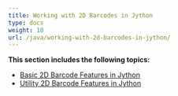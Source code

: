 ```yaml
---
title: Working with 2D Barcodes in Jython
type: docs
weight: 10
url: /java/working-with-2d-barcodes-in-jython/
---
```


**This section includes the following topics:**

- [Basic 2D Barcode Features in Jython](/barcode/java/basic-2d-barcode-features-in-jython/)
- [Utility 2D Barcode Features in Jython](/barcode/java/utility-2d-barcode-features-in-jython/)

